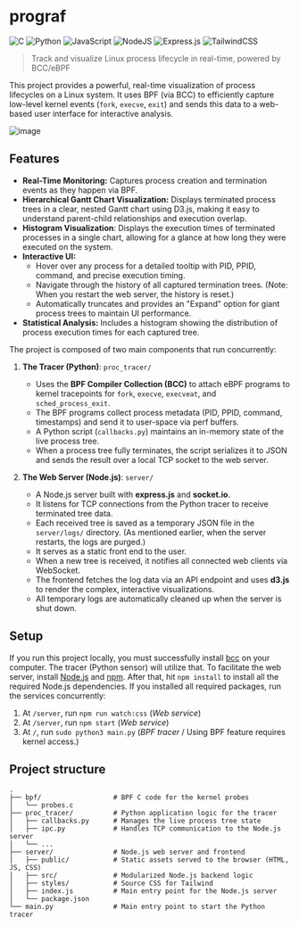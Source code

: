 # prograf
![C](https://img.shields.io/badge/c-%2300599C.svg?style=for-the-badge&logo=c&logoColor=white)
![Python](https://img.shields.io/badge/python-3670A0?style=for-the-badge&logo=python&logoColor=ffdd54)
![JavaScript](https://img.shields.io/badge/javascript-%23323330.svg?style=for-the-badge&logo=javascript&logoColor=%23F7DF1E)
![NodeJS](https://img.shields.io/badge/node.js-6DA55F?style=for-the-badge&logo=node.js&logoColor=white)
![Express.js](https://img.shields.io/badge/express.js-%23404d59.svg?style=for-the-badge&logo=express&logoColor=%2361DAFB)
![TailwindCSS](https://img.shields.io/badge/tailwindcss-%2338B2AC.svg?style=for-the-badge&logo=tailwind-css&logoColor=white)
> Track and visualize Linux process lifecycle in real-time, powered by BCC/eBPF

This project provides a powerful, real-time visualization of process lifecycles on a Linux system.
It uses BPF (via BCC) to efficiently capture low-level kernel events (`fork`, `execve`, `exit`) and 
sends this data to a web-based user interface for interactive analysis.

![image](https://github.com/user-attachments/assets/fcfba793-e26c-4394-bb2d-582dbb79193c)

## Features

- **Real-Time Monitoring:** Captures process creation and termination events as they happen via BPF.
- **Hierarchical Gantt Chart Visualization:** Displays terminated process trees in a clear, nested Gantt chart using D3.js, making it easy to understand parent-child relationships and execution overlap.
- **Histogram Visualization**: Displays the execution times of terminated processes in a single chart, allowing for a glance at how long they were executed on the system.
- **Interactive UI:**
    - Hover over any process for a detailed tooltip with PID, PPID, command, and precise execution timing.
    - Navigate through the history of all captured termination trees. (Note: When you restart the web server, the history is reset.)
    - Automatically truncates and provides an "Expand" option for giant process trees to maintain UI performance.
- **Statistical Analysis:** Includes a histogram showing the distribution of process execution times for each captured tree.

The project is composed of two main components that run concurrently:

1.  **The Tracer (Python)**: `proc_tracer/`
    - Uses the **BPF Compiler Collection (BCC)** to attach eBPF programs to kernel tracepoints for `fork`, `execve`, `execveat`, and `sched_process_exit`.
    - The BPF programs collect process metadata (PID, PPID, command, timestamps) and send it to user-space via perf buffers.
    - A Python script (`callbacks.py`) maintains an in-memory state of the live process tree.
    - When a process tree fully terminates, the script serializes it to JSON and sends the result over a local TCP socket to the web server.

2.  **The Web Server (Node.js)**: `server/`
    - A Node.js server built with **express.js** and **socket.io**.
    - It listens for TCP connections from the Python tracer to receive terminated tree data.
    - Each received tree is saved as a temporary JSON file in the `server/logs/` directory. (As mentioned earlier, when the server restarts, the logs are purged.)
    - It serves as a static front end to the user.
    - When a new tree is received, it notifies all connected web clients via WebSocket.
    - The frontend fetches the log data via an API endpoint and uses **d3.js** to render the complex, interactive visualizations.
    - All temporary logs are automatically cleaned up when the server is shut down.
  
## Setup
If you run this project locally, you must successfully install [bcc](https://github.com/iovisor/bcc) on your computer. The tracer (Python sensor) will utilize that.
To facilitate the web server, install [Node.js](https://nodejs.org/en) and [npm](https://www.npmjs.com/). After that, hit `npm install` to install all the required Node.js dependencies.
If you installed all required packages, run the services concurrently:
1. At `/server`, run `npm run watch:css` (_Web service_)
2. At `/server`, run `npm start` (_Web service_)
3. At `/`, run `sudo python3 main.py` (_BPF tracer_ / Using BPF feature requires kernel access.)

## Project structure
```
.
├── bpf/                  # BPF C code for the kernel probes
│   └── probes.c
├── proc_tracer/          # Python application logic for the tracer
│   ├── callbacks.py      # Manages the live process tree state
│   ├── ipc.py            # Handles TCP communication to the Node.js server
│   └── ...
├── server/               # Node.js web server and frontend
│   ├── public/           # Static assets served to the browser (HTML, JS, CSS)
│   ├── src/              # Modularized Node.js backend logic
│   ├── styles/           # Source CSS for Tailwind
│   ├── index.js          # Main entry point for the Node.js server
│   └── package.json
└── main.py               # Main entry point to start the Python tracer
```

